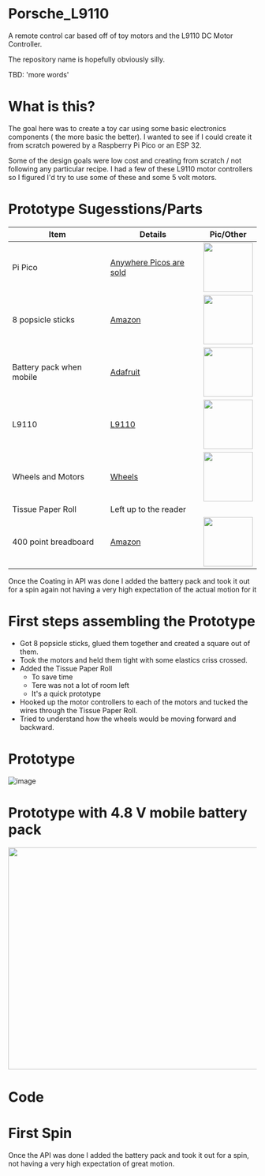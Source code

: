 # Porsche_L9110

A remote control car based off of toy motors and the L9110 DC Motor  Controller.

The repository name is hopefully obviously silly.

TBD: 'more words'

# What is this?

The goal here was to create a toy  car using some basic electronics components ( the more basic the better). 
I wanted to see if I could create it from scratch  powered by a Raspberry Pi Pico or an ESP 32.

Some of the design goals were low cost and  creating from scratch / not following any particular recipe.
I had a few of these L9110  motor controllers so I figured I'd try to use some of these and some 5 volt motors.

# Prototype Sugesstions/Parts

| Item | Details |Pic/Other|
|---|---|---|
| Pi Pico | [Anywhere Picos are sold](https://www.raspberrypi.com/products/raspberry-pi-pico/)|<img src="https://github.com/user-attachments/assets/b1bd51ea-bdc2-4049-8a72-e881141e6e18" width="100" height="100">|
| 8 popsicle sticks| [Amazon](https://www.amazon.com/gp/product/B08BZSNVSQ)|<img src="https://github.com/user-attachments/assets/b28e239e-7de9-4ed8-b0d9-d221ec426c9a" width="100" height="100">|
| Battery pack when mobile|[Adafruit](https://www.adafruit.com/product/3905)|<img src="https://github.com/user-attachments/assets/a447f1aa-ab6f-475a-ba90-896815e2cebe" width="100" height="100">|
| L9110|[L9110](https://www.amazon.com/HiLetgo-H-bridge-Stepper-Controller-Arduino/dp/B00M0F243E)|<img src="https://github.com/user-attachments/assets/725afd47-e233-48fa-a526-6681a73b5cbb" width="100" height="100">|
| Wheels and Motors|[Wheels]([https://www.amazon.com/gp/product/B0CG1C7T8J](https://www.amazon.com/dp/B08D39MFN1))|<img src="https://github.com/user-attachments/assets/5d096c64-0a00-4735-a2d5-15d49f6d733f" width="100" height="100">|
| Tissue Paper Roll | Left up to the reader|
| 400 point breadboard | [Amazon](https://www.amazon.com/Breadborad-Solderless-Breadboards-Distribution-Connecting/dp/B082VYXDF1/)|<img src="https://github.com/user-attachments/assets/73578bff-e890-43b0-9ae0-a52ea4e461f7" width="100" height="100">


Once the Coating in API was done I added the battery pack and took it out for a spin again not having a very high expectation of the actual motion for it


# First steps assembling the Prototype

- Got 8 popsicle sticks, glued them together and created a square out of them.  
- Took the motors and held them tight with some elastics criss crossed.
- Added the Tissue Paper Roll
   - To save time
   - Tere was not a lot of room left
   - It's a quick prototype 
- Hooked up the motor controllers to each of the motors and tucked the wires through the Tissue Paper Roll.
- Tried to understand how the wheels would be moving forward and backward.

# Prototype
![image](https://github.com/user-attachments/assets/c0387acd-d72a-432a-9408-f1052f367763)


# Prototype with 4.8 V mobile battery pack
<img src="https://github.com/user-attachments/assets/d9a93cd9-c9dc-4652-83d8-0ac29dbf39c1" width="550" height="450">

# Code

# First Spin
Once the  API was done I added the battery pack and took it out for a spin, not having a very high expectation of great motion.

